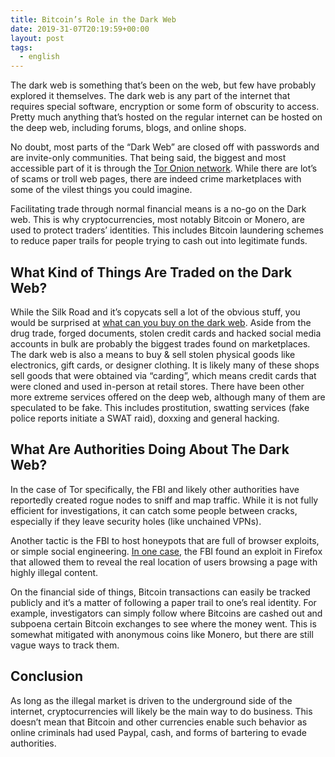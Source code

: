 ```yaml
---
title: Bitcoin’s Role in the Dark Web
date: 2019-31-07T20:19:59+00:00
layout: post
tags:
  - english
---
```


The dark web is something that’s been on the web, but few have probably explored it themselves. The dark web is any part of the internet that requires special software, encryption or some form of obscurity to access. Pretty much anything that’s hosted on the regular internet can be hosted on the deep web, including forums, blogs, and online shops.

No doubt, most parts of the “Dark Web” are closed off with passwords and are invite-only communities.  That being said, the biggest and most accessible part of it is through the [Tor Onion network](https://en.wikipedia.org/wiki/Tor_%28anonymity_network%29). While there are lot’s of scams or troll web pages, there are indeed crime marketplaces with some of the vilest things you could imagine.

Facilitating trade through normal financial means is a no-go on the Dark web. This is why cryptocurrencies, most notably Bitcoin or Monero, are used to protect traders’ identities. This includes Bitcoin laundering schemes to reduce paper trails for people trying to cash out into legitimate funds.

<h2>What Kind of Things Are Traded on the Dark Web? </h2>

While the Silk Road and it’s copycats sell a lot of the obvious stuff, you would be surprised at [what can you buy on the dark web](https://darkwebjournal.com/what-can-you-buy-on-the-dark-web/). Aside from the drug trade, forged documents, stolen credit cards and hacked social media accounts in bulk are probably the biggest trades found on marketplaces.
The dark web is also a means to buy & sell stolen physical goods like electronics, gift cards, or designer clothing. It is likely many of these shops sell goods that were obtained via “carding”, which means credit cards that were cloned and used in-person at retail stores.
There have been other more extreme services offered on the deep web, although many of them are speculated to be fake. This includes prostitution, swatting services (fake police reports initiate a SWAT raid), doxxing and general hacking. 
<h2>What Are Authorities Doing About The Dark Web?</h2>

In the case of Tor specifically, the FBI and likely other authorities have reportedly created rogue nodes to sniff and map traffic. While it is not fully efficient for investigations, it can catch some people between cracks, especially if they leave security holes (like unchained VPNs).

Another tactic is the FBI to host honeypots that are full of browser exploits, or simple social engineering. [In one case](https://www.theregister.co.uk/2018/02/24/tor_fbi_hacking_appeal/), the FBI  found an exploit in Firefox that allowed them to reveal the real location of users browsing a page with highly illegal content.

On the financial side of things, Bitcoin transactions can easily be tracked publicly and it’s a matter of following a paper trail to one’s real identity. For example, investigators can simply follow where Bitcoins are cashed out and subpoena certain Bitcoin exchanges to see where the money went. This is somewhat mitigated with anonymous coins like Monero, but there are still vague ways to track them.

<h2>Conclusion</h2>

As long as the illegal market is driven to the underground side of the internet, cryptocurrencies will likely be the main way to do business. This doesn’t mean that Bitcoin and other currencies enable such behavior as online criminals had used Paypal, cash, and forms of bartering to evade authorities.
